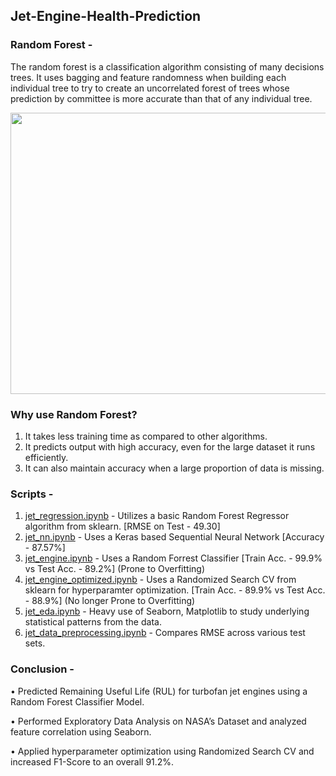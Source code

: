 ## Jet-Engine-Health-Prediction

### Random Forest - 
The random forest is a classification algorithm consisting of many decisions trees. It uses bagging and feature randomness when building each individual tree to try to create an uncorrelated forest of trees whose prediction by committee is more accurate than that of any individual tree.

<image src="https://github.com/souvik0306/Jet-Engine-Health-Prediction/blob/main/random_forest.png" width="650" height="450">

### Why use Random Forest?
1. It takes less training time as compared to other algorithms.
2. It predicts output with high accuracy, even for the large dataset it runs efficiently.
3. It can also maintain accuracy when a large proportion of data is missing.

### Scripts - 

1. [jet_regression.ipynb](https://github.com/souvik0306/Jet-Engine-Health-Prediction/blob/main/jet_regression.ipynb) - Utilizes a basic Random Forest Regressor algorithm from sklearn. [RMSE on Test - 49.30]
2. [jet_nn.ipynb](https://github.com/souvik0306/Jet-Engine-Health-Prediction/blob/main/jet_nn.ipynb) - Uses a Keras based Sequential Neural Network [Accuracy - 87.57%]
3. [jet_engine.ipynb](https://github.com/souvik0306/Jet-Engine-Health-Prediction/blob/main/jet_engine.ipynb) - Uses a Random Forrest Classifier [Train Acc. - 99.9% vs Test Acc. - 89.2%] (Prone to Overfitting)
4. [jet_engine_optimized.ipynb](https://github.com/souvik0306/Jet-Engine-Health-Prediction/blob/main/jet_engine_optimized.ipynb) - Uses a Randomized Search CV from sklearn for hyperparamter optimization.  [Train Acc. - 89.9% vs Test Acc. - 88.9%] (No longer Prone to Overfitting)
5. [jet_eda.ipynb](https://github.com/souvik0306/Jet-Engine-Health-Prediction/blob/main/jet_eda.ipynb) - Heavy use of Seaborn, Matplotlib to study underlying statistical patterns from the data.
6. [jet_data_preprocessing.ipynb](https://github.com/souvik0306/Jet-Engine-Health-Prediction/blob/main/jet_data_preprocessing.ipynb) - Compares RMSE across various test sets. 

### Conclusion - 
• Predicted Remaining Useful Life (RUL) for turbofan jet engines using a Random Forest Classifier Model. 

• Performed Exploratory Data Analysis on NASA’s Dataset and analyzed feature correlation using Seaborn. 

• Applied hyperparameter optimization using Randomized Search CV and increased F1-Score to an overall 91.2%.
